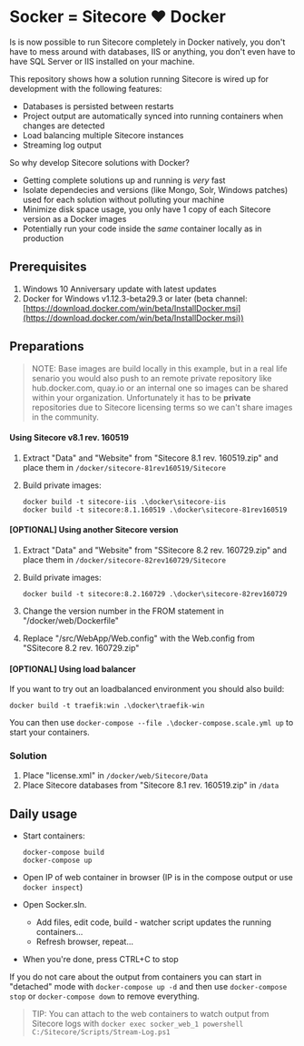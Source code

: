 # Socker = Sitecore :heart: Docker

Is is now possible to run Sitecore completely in Docker natively, you don't have to mess around with databases, IIS or anything, you don't even have to have SQL Server or IIS installed on your machine.
 
This repository shows how a solution running Sitecore is wired up for development with the following features:

- Databases is persisted between restarts
- Project output are automatically synced into running containers when changes are detected
- Load balancing multiple Sitecore instances
- Streaming log output

So why develop Sitecore solutions with Docker?

- Getting complete solutions up and running is *very* fast
- Isolate dependecies and versions (like Mongo, Solr, Windows patches) used for each solution without polluting your machine
- Minimize disk space usage, you only have 1 copy of each Sitecore version as a Docker images
- Potentially run your code inside the *same* container locally as in production 

## Prerequisites

1. Windows 10 Anniversary update with latest updates
2. Docker for Windows v1.12.3-beta29.3 or later (beta channel: [https://download.docker.com/win/beta/InstallDocker.msi](https://download.docker.com/win/beta/InstallDocker.msi))

## Preparations

>NOTE: Base images are build locally in this example, but in a real life senario you would also push to an remote private repository like 
hub.docker.com, quay.io or an internal one so images can be shared within your organization.
Unfortunately it has to be **private** repositories due to Sitecore licensing terms so we can't share images in the community.

#### Using Sitecore v8.1 rev. 160519

1. Extract "Data" and "Website" from "Sitecore 8.1 rev. 160519.zip" and place them in `/docker/sitecore-81rev160519/Sitecore`
2. Build private images:
	
	````
	docker build -t sitecore-iis .\docker\sitecore-iis
	docker build -t sitecore:8.1.160519 .\docker\sitecore-81rev160519
	````

#### [OPTIONAL] Using another Sitecore version

1. Extract "Data" and "Website" from "SSitecore 8.2 rev. 160729.zip" and place them in `/docker/sitecore-82rev160729/Sitecore`
2. Build private images:
	
	````
	docker build -t sitecore:8.2.160729 .\docker\sitecore-82rev160729
	````

3. Change the version number in the FROM statement in "/docker/web/Dockerfile"
4. Replace "/src/WebApp/Web.config" with the Web.config from "SSitecore 8.2 rev. 160729.zip"

#### [OPTIONAL] Using load balancer

If you want to try out an loadbalanced environment you should also build:

````
docker build -t traefik:win .\docker\traefik-win
````

You can then use `docker-compose --file .\docker-compose.scale.yml up` to start your containers.

### Solution

1. Place "license.xml" in `/docker/web/Sitecore/Data`
2. Place Sitecore databases from "Sitecore 8.1 rev. 160519.zip" in `/data`

## Daily usage

- Start containers:

	````
	docker-compose build
	docker-compose up
	````

- Open IP of web container in browser (IP is in the compose output or use `docker inspect`)
- Open Socker.sln.
	- Add files, edit code, build - watcher script updates the running containers...
	- Refresh browser, repeat...
- When you're done, press CTRL+C to stop

If you do not care about the output from containers you can start in "detached" mode with `docker-compose up -d` and then use `docker-compose stop` or `docker-compose down` to remove everything. 

>TIP: You can attach to the web containers to watch output from Sitecore logs with `docker exec socker_web_1 powershell C:/Sitecore/Scripts/Stream-Log.ps1`